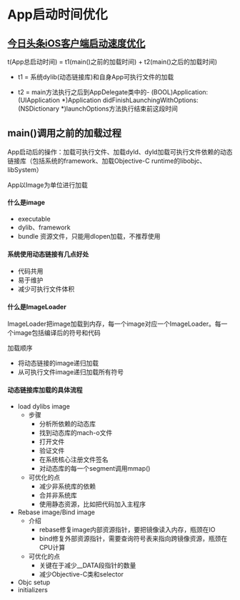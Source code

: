 # App启动时间优化

## [今日头条iOS客户端启动速度优化](https://techblog.toutiao.com/2017/01/17/iosspeed/)

t\(App总启动时间\) = t1\(main\(\)之前的加载时间\) + t2\(main\(\)之后的加载时间\)

* t1 = 系统dylib\(动态链接库\)和自身App可执行文件的加载

* t2 = main方法执行之后到AppDelegate类中的- \(BOOL\)Application:\(UIApplication \*\)Application didFinishLaunchingWithOptions:\(NSDictionary \*\)launchOptions方法执行结束前这段时间

## main\(\)调用之前的加载过程

App启动后的操作：加载可执行文件、加载dyld、dyld加载可执行文件依赖的动态链接库（包括系统的framework、加载Objective-C runtime的libobjc、libSystem）

App以Image为单位进行加载

#### 什么是image

* executable
* dylib、framework
* bundle 资源文件，只能用dlopen加载，不推荐使用

#### 系统使用动态链接有几点好处

* 代码共用
* 易于维护
* 减少可执行文件体积

#### 什么是ImageLoader

ImageLoader把image加载到内存，每一个image对应一个ImageLoader。每一个image包括编译后的符号和代码

加载顺序

* 将动态链接的image递归加载
* 从可执行文件image递归加载所有符号

#### 动态链接库加载的具体流程

* load dylibs image
  * 步骤
    * 分析所依赖的动态库
    * 找到动态库的mach-o文件
    * 打开文件
    * 验证文件
    * 在系统核心注册文件签名
    * 对动态库的每一个segment调用mmap\(\)
  * 可优化的点
    * 减少非系统库的依赖
    * 合并非系统库
    * 使用静态资源，比如把代码加入主程序
* Rebase image/Bind image
  * 介绍
    * rebase修复image内部资源指针，要把镜像读入内存，瓶颈在IO
    * bind修复外部资源指针，需要查询符号表来指向跨镜像资源，瓶颈在CPU计算
  * 可优化的点
    * 关键在于减少\_\_DATA段指针的数量
    * 减少Objective-C类和selector
* Objc setup
* initializers



